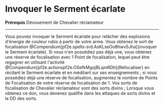 # Invoquer le Serment écarlate

<p><span><strong>Prérequis</strong> Dévouement de Chevalier réclamateur <br></span></p>
<hr>
<p>Vous pouvez invoquer le Serment écarlate pour relâcher des explosions d'énergie de couleur rubis à partir de votre arme. Vous obtenez le sort de focalisation @Compendium[pf2e.spells-srd.AsKLseOo8hwv5Jha]{invoquer le Serment écarlate}. Si vous n'en possédiez pas déjà une, vous obtenez une réserve de focalisation avec 1 Point de focalisation, lequel peut être regagner en utilisant l'activité @Compendium[pf2e.actionspf2e.OSefkMgojBLqmRDh]{Refocaliser} en récitant le Serment écarlate et en méditant sur ses enseignements ; si vous possédiez déjà une réserve de focalisation, augmentez le nombre de Points de Focalisation de votre réserve de focalisation de 1. Vos sorts de focalisation de Chevalier réclamateur sont des sorts divins ; Lorsque vous obtenez ce don, vous devenez qualifié dans les attaques de sorts divins et le DD des sorts.&nbsp;</p>